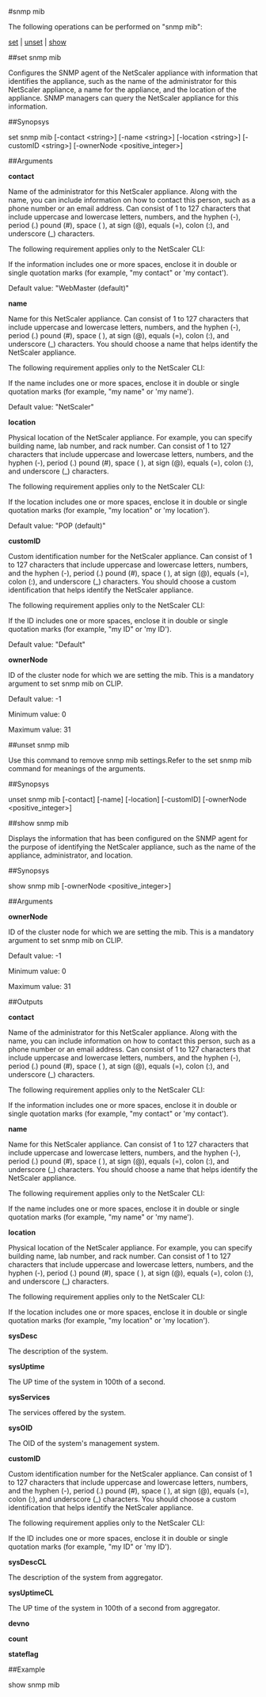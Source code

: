 #snmp mib

The following operations can be performed on "snmp mib":


[set](#set-snmp-mib) | [unset](#unset-snmp-mib) | [show](#show-snmp-mib)

##set snmp mib

Configures the SNMP agent of the NetScaler appliance with information that identifies the appliance, such as the name of the administrator for this NetScaler appliance, a name for the appliance, and the location of the appliance. SNMP managers can query the NetScaler appliance for this information.


##Synopsys

set snmp mib [-contact &lt;string>] [-name &lt;string>] [-location &lt;string>] [-customID &lt;string>] [-ownerNode &lt;positive_integer>]


##Arguments

<b>contact</b>
Name of the administrator for this NetScaler appliance. Along with the name, you can include information on how to contact this person, such as a phone number or an email address. Can consist of 1 to 127 characters that include uppercase and  lowercase letters, numbers, and the hyphen (-), period (.) pound (#), space ( ), at sign (@), equals (=), colon (:), and underscore (_) characters.
The following requirement applies only to the NetScaler CLI:
If the information includes one or more spaces, enclose it in double or single quotation marks (for example, "my contact" or 'my contact').
Default value: "WebMaster (default)"

<b>name</b>
Name for this NetScaler appliance. Can consist of 1 to 127 characters that include uppercase and lowercase letters, numbers, and the hyphen (-), period (.) pound (#), space ( ), at sign (@), equals (=), colon (:), and underscore (_) characters.  You should choose a name that helps identify the NetScaler appliance.
The following requirement applies only to the NetScaler CLI:
If the name includes one or more spaces, enclose it in double or single quotation marks (for example, "my name" or 'my name').
Default value: "NetScaler"

<b>location</b>
Physical location of the NetScaler appliance. For example, you can specify building name, lab number, and rack number. Can consist of 1 to 127 characters that include uppercase and lowercase letters, numbers, and the hyphen (-), period (.) pound (#), space ( ), at sign (@), equals (=), colon (:), and underscore (_) characters.
The following requirement applies only to the NetScaler CLI:
If the location includes one or more spaces, enclose it in double or single quotation marks (for example, "my location" or 'my location').
Default value: "POP (default)"

<b>customID</b>
Custom identification number for the NetScaler appliance. Can consist of 1 to 127 characters that include uppercase and lowercase letters, numbers, and the hyphen (-), period (.) pound (#), space ( ), at sign (@), equals (=), colon (:), and underscore (_) characters. You should choose a custom identification that helps identify the NetScaler appliance.
The following requirement applies only to the NetScaler CLI:
If the ID includes one or more spaces, enclose it in double or single quotation marks (for example, "my ID" or 'my ID').
Default value: "Default"

<b>ownerNode</b>
ID of the cluster node for which we are setting the mib. This is a mandatory argument to set snmp mib on CLIP.
Default value: -1
Minimum value: 0
Maximum value: 31



##unset snmp mib

Use this command to remove snmp mib settings.Refer to the set snmp mib command for meanings of the arguments.


##Synopsys

unset snmp mib [-contact] [-name] [-location] [-customID] [-ownerNode &lt;positive_integer>]


##show snmp mib

Displays the information that has been configured on the SNMP agent for the purpose of identifying the NetScaler appliance, such as the name of the appliance, administrator, and location.


##Synopsys

show snmp mib [-ownerNode &lt;positive_integer>]


##Arguments

<b>ownerNode</b>
ID of the cluster node for which we are setting the mib. This is a mandatory argument to set snmp mib on CLIP.
Default value: -1
Minimum value: 0
Maximum value: 31



##Outputs

<b>contact</b>
Name of the administrator for this NetScaler appliance. Along with the name, you can include information on how to contact this person, such as a phone number or an email address. Can consist of 1 to 127 characters that include uppercase and  lowercase letters, numbers, and the hyphen (-), period (.) pound (#), space ( ), at sign (@), equals (=), colon (:), and underscore (_) characters.
The following requirement applies only to the NetScaler CLI:
If the information includes one or more spaces, enclose it in double or single quotation marks (for example, "my contact" or 'my contact').

<b>name</b>
Name for this NetScaler appliance. Can consist of 1 to 127 characters that include uppercase and lowercase letters, numbers, and the hyphen (-), period (.) pound (#), space ( ), at sign (@), equals (=), colon (:), and underscore (_) characters.  You should choose a name that helps identify the NetScaler appliance.
The following requirement applies only to the NetScaler CLI:
If the name includes one or more spaces, enclose it in double or single quotation marks (for example, "my name" or 'my name').

<b>location</b>
Physical location of the NetScaler appliance. For example, you can specify building name, lab number, and rack number. Can consist of 1 to 127 characters that include uppercase and lowercase letters, numbers, and the hyphen (-), period (.) pound (#), space ( ), at sign (@), equals (=), colon (:), and underscore (_) characters.
The following requirement applies only to the NetScaler CLI:
If the location includes one or more spaces, enclose it in double or single quotation marks (for example, "my location" or 'my location').

<b>sysDesc</b>
The description of the system.

<b>sysUptime</b>
The UP time of the system in 100th of a second.

<b>sysServices</b>
The services offered by the system.

<b>sysOID</b>
The OID of the system's management system.

<b>customID</b>
Custom identification number for the NetScaler appliance. Can consist of 1 to 127 characters that include uppercase and lowercase letters, numbers, and the hyphen (-), period (.) pound (#), space ( ), at sign (@), equals (=), colon (:), and underscore (_) characters. You should choose a custom identification that helps identify the NetScaler appliance.
The following requirement applies only to the NetScaler CLI:
If the ID includes one or more spaces, enclose it in double or single quotation marks (for example, "my ID" or 'my ID').

<b>sysDescCL</b>
The description of the system from aggregator.

<b>sysUptimeCL</b>
The UP time of the system in 100th of a second from aggregator.

<b>devno</b>

<b>count</b>

<b>stateflag</b>



##Example

show snmp mib

